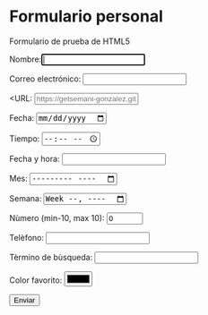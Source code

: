 <h1>Formulario personal</h1>
<html>
<head>
<tittle>Formulario de prueba de HTML5</title>
</head>
<body>

<form action=""method="get">
<p>
Nombre:<input type="text" name="name_control" autofocus required />
</p>

<p>
Correo electrónico: <input type="email" name="email_control" required />
  </p>

<p>

<URL: <input type="url" name="url_control" placeholder="https://getsemani-gonzalez.github.io/About-Getsy/" />
</p>

<p>

Fecha: <input type="date" name="date_control" />

</p>

<p>
Tiempo: <input type="time" name="time_control" />
</p>

<p>
Fecha y hora: <input type="datetime" name="datetime_control" />
</p>

<p>
Mes: <input type="month" name="month_control" />
</p>

<p>
Semana: <input type="week" name="week_control" />
</p>

<p>
Nùmero (min-10, max 10): <input type="number" name="number_control" min="-10" max="10" value="0" />
</p>

<p>
Telèfono: <input type="tel" name="tel_control" />
</p>

<p>
Tèrmino de bùsqueda: <input type="search" name="search_control" /> 
</p>

<p>
Color favorito: <input type="color" name="color_control" />
</p>

<p>
<input type="submit" value="Enviar" />
</p>
</form>
</body>
</html> 
